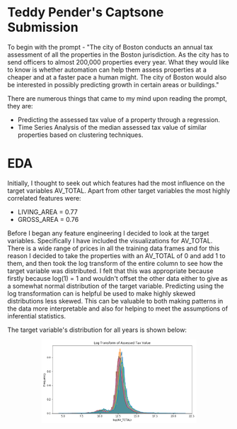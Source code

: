 #  Teddy Pender's Captsone Submission

To begin with the prompt -  "The city of Boston conducts an annual tax assessment of all the properties in the Boston jurisdiction. As the city has to send officers to almost 200,000 properties every year. What they would like to know is whether automation can help them assess properties at a cheaper and at a faster pace a human might. The city of Boston would also be interested in possibly predicting growth in certain areas or buildings."

There are numerous things that came to my mind upon reading the prompt, they are: 
* Predicting the assessed tax value of a property through a regression.
* Time Series Analysis of the median assessed tax value of similar properties based on clustering techniques.

# EDA
Initially, I thought to seek out which features had the most influence on the target variables AV_TOTAL. 
Apart from other target variables the most highly correlated features were:
* LIVING_AREA = 0.77
* GROSS_AREA = 0.76

Before I began any feature engineering I decided to look at the target variables. Specifically I have included the visualizations for AV_TOTAL. There is a wide range of prices in all the training data frames and for this reason I decided to take the properties with an AV_TOTAL of 0 and add 1 to them, and then took the log transform of the entire column to see how the target variable was distributed. I felt that this was appropriate because firstly because log(1) = 1 and wouldn't offset the other data either to give as a somewhat normal distribution of the target variable. Predicting using the log transformation can is helpful be used to make highly skewed distributions less skewed. This can be valuable to both making patterns in the data more interpretable and also for helping to meet the assumptions of inferential statistics. 

The target variable's distribution for all years is shown below:
<p align="center">
  <img src="https://github.com/tpender95/Predicting-Boston-Property-ATV/blob/master/pics/logtransavtot.png" width="350" title="AV_TOTAL Distribution For All Years">
</p>


